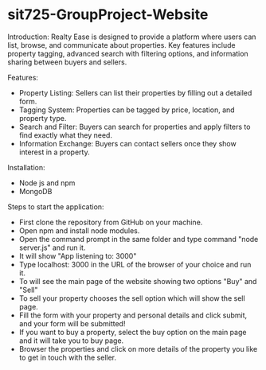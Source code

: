 # sit725-GroupProject-Website

Introduction:
Realty Ease is designed to provide a platform where users can list, browse, and communicate about properties. Key features include property tagging, advanced search with filtering options, and information sharing between buyers and sellers.

Features:
- Property Listing: Sellers can list their properties by filling out a detailed form.
- Tagging System: Properties can be tagged by price, location, and property type.
- Search and Filter: Buyers can search for properties and apply filters to find exactly what they need.
- Information Exchange: Buyers can contact sellers once they show interest in a property.

Installation:
- Node js and npm
- MongoDB


Steps to start the application:
- First clone the repository from GitHub on your machine.
- Open npm and install node modules.
- Open the command prompt in the same folder and type command "node server.js" and run it.
- It will show "App listening to: 3000"
- Type localhost: 3000 in the URL of the browser of your choice and run it.
- To will see the main page of the website showing two options "Buy" and "Sell"
- To sell your property chooses the sell option which will show the sell page.
- Fill the form with your property and personal details and click submit, and your form will be submitted!
- If you want to buy a property, select the buy option on the main page and it will take you to buy page.
- Browser the properties and click on more details of the property you like to get in touch with the seller.
